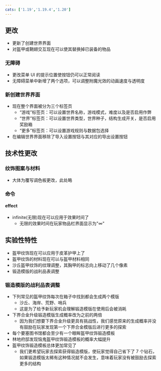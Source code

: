 ```yaml
---
cats: ['1.19','1.19.4','1.20']
---
```

## 更改
* 更新了创建世界界面
* 对盔甲或鞘翅交互现在可以使其替换掉已装备的物品
### 无障碍
* 更改菜单 UI 的提示位置使按钮仍可以正常阅读
* 无障碍菜单中新增了两个选项，可以调整附魔光效的动画速度与透明度
### 新创建世界界面
* 现在整个界面被分为三个标签页
	* “游戏”标签页：可以设置世界名称，游戏模式，难度以及是否启用作弊
	* “世界”标签页：可以设置世界类型，世界种子，结构生成开关，是否启用奖励箱
	* “更多”标签页：可以设置游戏规则与数据包选择
* 在编辑世界界面移除了导入设置按钮与其对应的导出设置按钮
## 技术性更改
### 纹饰图案与材料
* 大体为覆写调色板更改，此处略
### 命令
#### effect
* infinite(无限)现在可以应用于效果时间了
	* 无限的效果时间在玩家物品栏界面显示为"∞"
## 实验性特性
* 盔甲纹饰现在可以应用于皮革护甲上了
* 盔甲纹饰的材料现在可以与盔甲材料相同
* 沙丘盔甲纹饰的纹理调整，其胸甲的标志向上移动了几个像素
* 锻造模版的战利品表调整
### 锻造模版的战利品表调整
* 下列常见的盔甲纹饰每次在箱子中找到都会生成两个模版
	* 沙丘、海岸、荒野、哨兵
	* 这是为了给予新玩家机会理解锻造模版在使用后会被消耗
* 下界合金升级锻造模版生成概率改为之前的两倍
	* 因为我们想要下界合金升级更具有挑战性，我们感觉原来的生成概率并没有鼓励在玩家发现第一个下界合金模版后进行更多的探索
* 每个要塞图书馆都会至少有一个眼眸盔甲纹饰锻造模板
* 林地府邸发现恼鬼盔甲纹饰锻造模板的概率大幅提升
* 盔甲纹饰锻造模板总体更加常见了
	* 我们更希望玩家去探索获得锻造模版，使玩家觉得自己省下了 7 个钻石，如果锻造模版太稀有这种情况就不会发生，意味着玩家没有被鼓励去探索更多的结构
